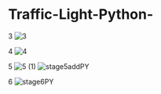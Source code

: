 # Traffic-Light-Python-

3
![3](https://github.com/user-attachments/assets/866ff73c-4d08-47ff-b7d6-ee26b2cce3ba)

4
![4](https://github.com/user-attachments/assets/f422077f-d26d-4046-bb29-6f162a9ddfbf)

5
![5 (1)](https://github.com/user-attachments/assets/2e0627a7-b912-4252-88b3-f3b44111e78a)
![stage5addPY](https://github.com/user-attachments/assets/14778671-a089-49e7-af60-808d214cf220)

6
![stage6PY](https://github.com/user-attachments/assets/0ffea8bf-57a6-4c0d-9168-0036ecd204c6)
